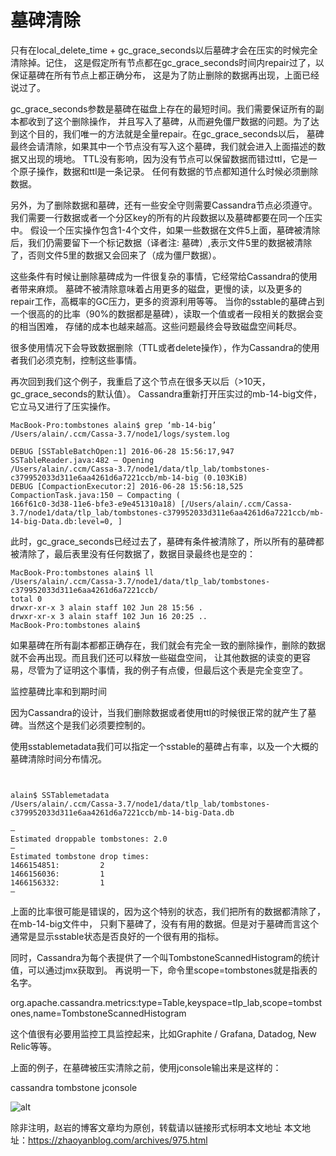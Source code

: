 # 墓碑清除

只有在local_delete_time + gc_grace_seconds以后墓碑才会在压实的时候完全清除掉。记住，
这是假定所有节点都在gc_grace_seconds时间内repair过了，以保证墓碑在所有节点上都正确分布，
这是为了防止删除的数据再出现，上面已经说过了。

gc_grace_seconds参数是墓碑在磁盘上存在的最短时间。我们需要保证所有的副本都收到了这个删除操作，
并且写入了墓碑，从而避免僵尸数据的问题。为了达到这个目的，我们唯一的方法就是全量repair。在gc_grace_seconds以后，
墓碑最终会请清除，如果其中一个节点没有写入这个墓碑，我们就会进入上面描述的数据又出现的境地。
TTL没有影响，因为没有节点可以保留数据而错过ttl，它是一个原子操作，数据和ttl是一条记录。
任何有数据的节点都知道什么时候必须删除数据。

另外，为了删除数据和墓碑，还有一些安全守则需要Cassandra节点必须遵守。
我们需要一行数据或者一个分区key的所有的片段数据以及墓碑都要在同一个压实中。
假设一个压实操作包含1-4个文件，如果一些数据在文件5上面，墓碑被清除后，我们仍需要留下一个标记数据（译者注:
墓碑）,表示文件5里的数据被清除了，否则文件5里的数据又会回来了（成为僵尸数据）。

这些条件有时候让删除墓碑成为一件很复杂的事情，它经常给Cassandra的使用者带来麻烦。
墓碑不被清除意味着占用更多的磁盘，更慢的读，以及更多的repair工作，高概率的GC压力，更多的资源利用等等。
当你的sstable的墓碑占到一个很高的的比率（90%的数据都是墓碑），读取一个值或者一段相关的数据会变的相当困难，
存储的成本也越来越高。这些问题最终会导致磁盘空间耗尽。

很多使用情况下会导致数据删除（TTL或者delete操作），作为Cassandra的使用者我们必须克制，控制这些事情。

再次回到我们这个例子，我重启了这个节点在很多天以后（>10天，gc_grace_seconds的默认值）。
Cassandra重新打开压实过的mb-14-big文件，它立马又进行了压实操作。

```shell
MacBook-Pro:tombstones alain$ grep ‘mb-14-big’ /Users/alain/.ccm/Cassa-3.7/node1/logs/system.log

DEBUG [SSTableBatchOpen:1] 2016-06-28 15:56:17,947 SSTableReader.java:482 – Opening
/Users/alain/.ccm/Cassa-3.7/node1/data/tlp_lab/tombstones-c379952033d311e6aa4261d6a7221ccb/mb-14-big (0.103KiB)
DEBUG [CompactionExecutor:2] 2016-06-28 15:56:18,525 CompactionTask.java:150 – Compacting (
166f61c0-3d38-11e6-bfe3-e9e451310a18) [/Users/alain/.ccm/Cassa-3.7/node1/data/tlp_lab/tombstones-c379952033d311e6aa4261d6a7221ccb/mb-14-big-Data.db:level=0, ]
```

此时，gc_grace_seconds已经过去了，墓碑有条件被清除了，所以所有的墓碑都被清除了，最后表里没有任何数据了，数据目录最终也是空的：

```shell
MacBook-Pro:tombstones alain$ ll
/Users/alain/.ccm/Cassa-3.7/node1/data/tlp_lab/tombstones-c379952033d311e6aa4261d6a7221ccb/
total 0
drwxr-xr-x 3 alain staff 102 Jun 28 15:56 .
drwxr-xr-x 3 alain staff 102 Jun 16 20:25 ..
MacBook-Pro:tombstones alain$
```

如果墓碑在所有副本都都正确存在，我们就会有完全一致的删除操作，删除的数据就不会再出现。而且我们还可以释放一些磁盘空间，
让其他数据的读变的更容易，尽管为了证明这个事情，我的例子有点傻，但最后这个表是完全变空了。

监控墓碑比率和到期时间

因为Cassandra的设计，当我们删除数据或者使用ttl的时候很正常的就产生了墓碑。当然这个是我们必须要控制的。

使用sstablemetadata我们可以指定一个sstable的墓碑占有率，以及一个大概的墓碑清除时间分布情况。

```shell


alain$ SSTablemetadata
/Users/alain/.ccm/Cassa-3.7/node1/data/tlp_lab/tombstones-c379952033d311e6aa4261d6a7221ccb/mb-14-big-Data.db

—
Estimated droppable tombstones: 2.0
—
Estimated tombstone drop times:
1466154851:         2
1466156036:         1
1466156332:         1
—
```

上面的比率很可能是错误的，因为这个特别的状态，我们把所有的数据都清除了，在mb-14-big文件中，
只剩下墓碑了，没有有用的数据。但是对于墓碑而言这个通常是显示sstable状态是否良好的一个很有用的指标。

同时，Cassandra为每个表提供了一个叫TombstoneScannedHistogram的统计值，可以通过jmx获取到。
再说明一下，命令里scope=tombstones就是指表的名字。

org.apache.cassandra.metrics:type=Table,keyspace=tlp_lab,scope=tombstones,name=TombstoneScannedHistogram

这个值很有必要用监控工具监控起来，比如Graphite / Grafana, Datadog, New Relic等等。

上面的例子，在墓碑被压实清除之前，使用jconsole输出来是这样的：

cassandra tombstone jconsole

![alt ](http://zhaoyanblog.com/wp-content/uploads/2017/03/zhaoyanblog-2017-03-24-19-11-53.png)

除非注明，赵岩的博客文章均为原创，转载请以链接形式标明本文地址
本文地址：https://zhaoyanblog.com/archives/975.html

